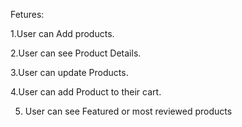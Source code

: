 Fetures:

1.User can Add products.

2.User can see Product Details.

3.User can update Products.

4.User can add Product to their cart.

5. User can see Featured or most reviewed products
